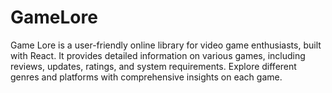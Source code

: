 # GameLore
Game Lore is a user-friendly online library for video game enthusiasts, built with React. It provides detailed information on various games, including reviews, updates, ratings, and system requirements. Explore different genres and platforms with comprehensive insights on each game.
